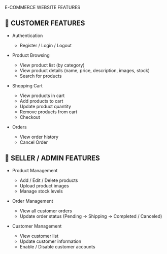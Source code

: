  E-COMMERCE WEBSITE FEATURES

🛒 CUSTOMER FEATURES
----------------------------------------
- Authentication
  * Register / Login / Logout

- Product Browsing
  * View product list (by category)
  * View product details (name, price, description, images, stock)
  * Search for products

- Shopping Cart
  * View products in cart
  * Add products to cart
  * Update product quantity
  * Remove products from cart
  * Checkout

- Orders
  * View order history
  * Cancel Order


🏪 SELLER / ADMIN FEATURES
----------------------------------------
- Product Management
  * Add / Edit / Delete products
  * Upload product images
  * Manage stock levels

- Order Management
  * View all customer orders
  * Update order status (Pending → Shipping → Completed / Canceled)

- Customer Management
  * View customer list
  * Update customer information
  * Enable / Disable customer accounts

